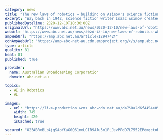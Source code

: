 ```yaml
---
category: news
title: "The new laws of robotics — building on Asimov's science fiction legacy in the age of AI"
excerpt: "Way back in 1942, science fiction writer Isaac Asimov created the Three Laws of Robotics. Now, an AI expert has expanded that list in a bid to ensure the robotics revolution works for humans, not against them."
publishedDateTime: 2020-12-10T18:30:00Z
originalUrl: "https://www.abc.net.au/news/2020-12-10/new-laws-of-robotics-what-they-mean-for-ai/12947424?section=technology"
webUrl: "https://www.abc.net.au/news/2020-12-10/new-laws-of-robotics-what-they-mean-for-ai/12947424?section=technology"
ampWebUrl: "https://amp.abc.net.au/article/12947424"
cdnAmpWebUrl: "https://amp-abc-net-au.cdn.ampproject.org/c/s/amp.abc.net.au/article/12947424"
type: article
quality: 81
heat: 81
published: true

provider:
  name: Australian Broadcasting Corporation
  domain: abc.net.au

topics:
  - AI in Robotics
  - AI

images:
  - url: "https://live-production.wcms.abc-cdn.net.au/da758a2d6f4454e05854a74f2abb1c4b?impolicy=wcms_crop_resize&cropH=420&cropW=745&xPos=0&yPos=229&width=862&height=485"
    width: 745
    height: 420
    isCached: true

secured: "O25ABRxBLb4jgSAoYKaG0Q61mxLCIR9Alu5m1PLJevPFdD7L7552EPdmqctoMnrqKNP7hSkOsbu9RTN+W5AxWriXL6YKMij1QK0nqoOwhW/yFve699yEOqb2mnWzzmeJ0XrRiTFG7FtPf1UiG4nZlNPnqnNpKmiSK7Je8VVBCv9yQnEF3bKl7pKwWB0bQf09+Cu2PmfCiIcMCdHsnjTzjN7eCTAw+ImBZkiHUcbIMD1qg56DI3LKtNIXOFMld0yFuSJpl6oeHXaUk5ZXAJK6KrXryq0W4/zKXV/UoZMKRJXriCb/DFuQRaziKWgAt2rlaynP6G63XV3AzxKi4ifqr+lGRJejUZImq6xAEBZ8K9g=;8tZavs5ufjS6U5ZcR2gwZA=="
---
```


